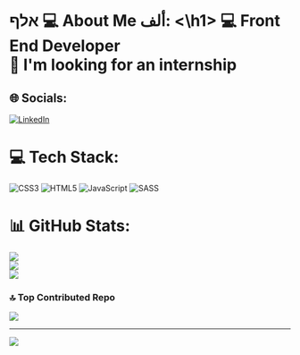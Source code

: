 <h1> אלף 💻 About Me ألف: <\h1>
💻 Front End Developer<br>🔭 I'm looking for an internship<br>


## 🌐 Socials:
[![LinkedIn](https://img.shields.io/badge/LinkedIn-%230077B5.svg?logo=linkedin&logoColor=white)](https://linkedin.com/in/alefalvesaraujo) 

# 💻 Tech Stack:
![CSS3](https://img.shields.io/badge/css3-%231572B6.svg?style=for-the-badge&logo=css3&logoColor=white) ![HTML5](https://img.shields.io/badge/html5-%23E34F26.svg?style=for-the-badge&logo=html5&logoColor=white) ![JavaScript](https://img.shields.io/badge/javascript-%23323330.svg?style=for-the-badge&logo=javascript&logoColor=%23F7DF1E) ![SASS](https://img.shields.io/badge/SASS-hotpink.svg?style=for-the-badge&logo=SASS&logoColor=white)
# 📊 GitHub Stats:
![](https://github-readme-stats.vercel.app/api?username=alefalves4867&theme=react&hide_border=false&include_all_commits=false&count_private=false)<br/>
![](https://github-readme-streak-stats.herokuapp.com/?user=alefalves4867&theme=react&hide_border=false)<br/>
![](https://github-readme-stats.vercel.app/api/top-langs/?username=alefalves4867&theme=react&hide_border=false&include_all_commits=false&count_private=false&layout=compact)

### 🔝 Top Contributed Repo
![](https://github-contributor-stats.vercel.app/api?username=alefalves4867&limit=5&theme=dark&combine_all_yearly_contributions=true)

---
[![](https://visitcount.itsvg.in/api?id=alefalves4867&icon=0&color=0)](https://visitcount.itsvg.in)

<!-- Proudly created with GPRM ( https://gprm.itsvg.in ) -->
